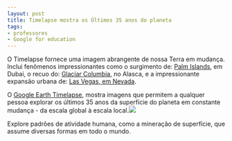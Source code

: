 ```yaml
---
layout: post
title: Timelapse mostra os Últimos 35 anos do planeta
tags: 
- professores
- Google for education
---
```

O Timelapse fornece uma imagem abrangente de nossa Terra em mudança. Inclui fenômenos impressionantes como o surgimento de:
[Palm Islands](https://earthengine.google.com/timelapse/#v=25.12384,55.10405,8.96,latLng&t=0.5&ps=100&bt=19840101&et=20161231&startDwell=0&endDwell=0), em Dubai, o recuo do:
[Glaciar Columbia](https://earthengine.google.com/timelapse/#v=61.08288,-147.05169,8.769,latLng&t=1.93&ps=100&bt=19840101&et=20161231&startDwell=0&endDwell=0), no Alasca, e a impressionante expansão urbana de:
[Las Vegas, em Nevada](https://earthengine.google.com/timelapse/#v=36.13527,-115.03715,9.73,latLng&t=0.83&ps=100&bt=19840101&et=20161231&startDwell=0&endDwell=0).

O
[Google Earth Timelapse](https://earthengine.google.com/timelapse/), mostra imagens que permitem a qualquer pessoa explorar os últimos 35 anos da superfície do planeta em constante mudança - da escala global à escala local.![](https://lh3.googleusercontent.com/alW3P_Y3Sn2L6y3p2WQ4I0nJ-E75_Zu7tXc91eYIVDOvHlQnwMurEnGiOeR3T8DGB40vmTvHL8fIuJKLS0a5A_lpvW-m0MzCacj-C5mEPdd4A31UtqPXvOLJtxz4jjiSRHKQLEEE)

Explore padrões de atividade humana, como a mineração de superfície, que assume diversas formas em todo o mundo.
